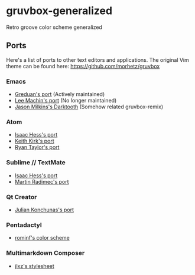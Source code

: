 gruvbox-generalized
===================

Retro groove color scheme generalized

## Ports

Here's a list of ports to other text editors and applications. The original Vim theme can be found here: https://github.com/morhetz/gruvbox

### Emacs

- [Greduan's port](https://github.com/Greduan/emacs-theme-gruvbox) (Actively maintained)
- [Lee Machin's port](https://github.com/leemachin/emacs-gruvbox-theme) (No longer maintained)
- [Jason Milkins's Darktooth](https://github.com/emacsfodder/emacs-theme-darktooth) (Somehow related gruvbox-remix)

### Atom

- [Isaac Hess's port](https://github.com/isaachess/gruvbox-atom)
- [Keith Kirk's port](https://github.com/kmfk/atom-gruvbox-dark)
- [Ryan Taylor's port](https://github.com/ryanmt/atom-gruvbox-dark)

### Sublime // TextMate

- [Isaac Hess's port](https://github.com/isaachess/gruvbox-sublime)
- [Martin Radimec's port](https://bitbucket.org/martinradimec/gruvbox/)

### Qt Creator

- [Julian Konchunas's port](https://github.com/konchunas/gruvbox-qtcreator)

### Pentadactyl

- [rominf's color scheme](https://github.com/rominf/pentadactyl-gruvbox)

### Multimarkdown Composer

- [jlxz's stylesheet](https://github.com/jlxz/mmdc_gruvbox_style)
